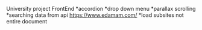 University project FrontEnd
*accordion
*drop down menu
*parallax scrolling
*searching data from api https://www.edamam.com/
*load subsites not entire document

